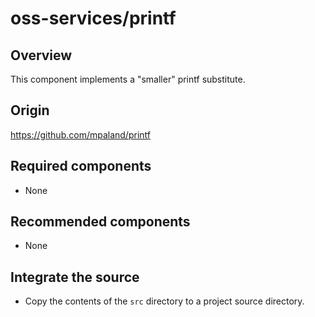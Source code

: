 # oss-services/printf

## Overview

This component implements a "smaller" printf substitute.

## Origin

https://github.com/mpaland/printf

## Required components

- None

## Recommended components

- None

## Integrate the source

- Copy the contents of the `src` directory to a project source directory.

